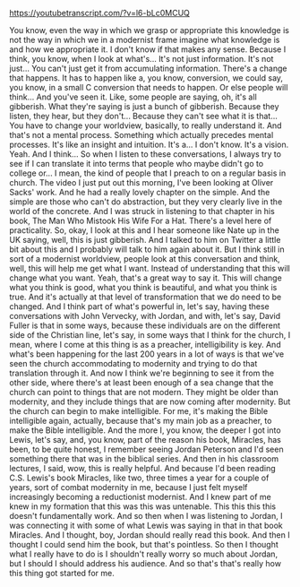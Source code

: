 https://youtubetranscript.com/?v=l6-bLc0MCUQ

 You know, even the way in which we grasp or appropriate this knowledge is not the way in which we in a modernist frame imagine what knowledge is and how we appropriate it. I don't know if that makes any sense. Because I think, you know, when I look at what's... It's not just information. It's not just... You can't just get it from accumulating information. There's a change that happens. It has to happen like a, you know, conversion, we could say, you know, in a small C conversion that needs to happen. Or else people will think... And you've seen it. Like, some people are saying, oh, it's all gibberish. What they're saying is just a bunch of gibberish. Because they listen, they hear, but they don't... Because they can't see what it is that... You have to change your worldview, basically, to really understand it. And that's not a mental process. Something which actually precedes mental processes. It's like an insight and intuition. It's a... I don't know. It's a vision. Yeah. And I think... So when I listen to these conversations, I always try to see if I can translate it into terms that people who maybe didn't go to college or... I mean, the kind of people that I preach to on a regular basis in church. The video I just put out this morning, I've been looking at Oliver Sacks' work. And he had a really lovely chapter on the simple. And the simple are those who can't do abstraction, but they very clearly live in the world of the concrete. And I was struck in listening to that chapter in his book, The Man Who Mistook His Wife For a Hat. There's a level here of practicality. So, okay, I look at this and I hear someone like Nate up in the UK saying, well, this is just gibberish. And I talked to him on Twitter a little bit about this and I probably will talk to him again about it. But I think still in sort of a modernist worldview, people look at this conversation and think, well, this will help me get what I want. Instead of understanding that this will change what you want. Yeah, that's a great way to say it. This will change what you think is good, what you think is beautiful, and what you think is true. And it's actually at that level of transformation that we do need to be changed. And I think part of what's powerful in, let's say, having these conversations with John Vervecky, with Jordan, and with, let's say, David Fuller is that in some ways, because these individuals are on the different side of the Christian line, let's say, in some ways that I think for the church, I mean, where I come at this thing is as a preacher, intelligibility is key. And what's been happening for the last 200 years in a lot of ways is that we've seen the church accommodating to modernity and trying to do that translation through it. And now I think we're beginning to see it from the other side, where there's at least been enough of a sea change that the church can point to things that are not modern. They might be older than modernity, and they include things that are now coming after modernity. But the church can begin to make intelligible. For me, it's making the Bible intelligible again, actually, because that's my main job as a preacher, to make the Bible intelligible. And the more I, you know, the deeper I got into Lewis, let's say, and, you know, part of the reason his book, Miracles, has been, to be quite honest, I remember seeing Jordan Peterson and I'd seen something there that was in the biblical series. And then in his classroom lectures, I said, wow, this is really helpful. And because I'd been reading C.S. Lewis's book Miracles, like two, three times a year for a couple of years, sort of combat modernity in me, because I just felt myself increasingly becoming a reductionist modernist. And I knew part of me knew in my formation that this was this was untenable. This this this this doesn't fundamentally work. And so then when I was listening to Jordan, I was connecting it with some of what Lewis was saying in that in that book Miracles. And I thought, boy, Jordan should really read this book. And then I thought I could send him the book, but that's pointless. So then I thought what I really have to do is I shouldn't really worry so much about Jordan, but I should I should address his audience. And so that's that's really how this thing got started for me.